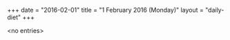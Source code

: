 +++
date = "2016-02-01"
title = "1 February 2016 (Monday)"
layout = "daily-diet"
+++


\<no entries\>
